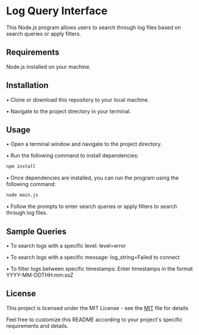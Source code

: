 # Log Query Interface

This Node.js program allows users to search through log files based on search queries or apply filters.

## Requirements

Node.js installed on your machine.

## Installation

• Clone or download this repository to your local machine.

• Navigate to the project directory in your terminal.

## Usage

• Open a terminal window and navigate to the project directory.

• Run the following command to install dependencies:
```bash
npm install
```

• Once dependencies are installed, you can run the program using the following command:

```bash
node main.js
```

• Follow the prompts to enter search queries or apply filters to search through log files.

## Sample Queries
• To search logs with a specific level: level=error

• To search logs with a specific message: log_string=Failed to connect

• To filter logs between specific timestamps: Enter timestamps in the format YYYY-MM-DDTHH:mm:ssZ

## License

This project is licensed under the MIT License - see the [MIT](https://choosealicense.com/licenses/mit/) file for details

Feel free to customize this README according to your project's specific requirements and details.
